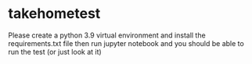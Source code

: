 # takehometest

Please create a python 3.9 virtual environment and install the requirements.txt file
then run jupyter notebook and you should be able to run the test (or just look at it)